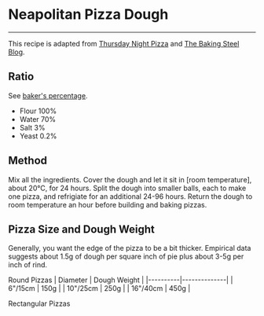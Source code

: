 # Neapolitan Pizza Dough

---
This recipe is adapted from [Thursday Night Pizza](https://www.thursdaynightpizza.com/neapolitan-pizza-dough/) and [The Baking Steel Blog](https://bakingsteel.com/blogs/news/72-hour-pizza-dough).

## Ratio
See [baker's percentage](bakers-percentage).
* Flour 100%
* Water 70%
* Salt 3%
* Yeast 0.2%

## Method
Mix all the ingredients. Cover the dough and let it sit in [room temperature], about 20&deg;C, for 24 hours. Split the dough into smaller balls, each to make one pizza, and refrigiate for an additional 24-96 hours. Return the dough to room temperature an hour before building and baking pizzas.

## Pizza Size and Dough Weight

Generally, you want the edge of the pizza to be a bit thicker. Empirical data suggests about 1.5g of dough per square inch of pie plus about 3-5g per inch of rind.

Round Pizzas
| Diameter | Dough Weight |
|----------|--------------|
| 6"/15cm  | 150g         |
| 10"/25cm | 250g         |
| 16"/40cm | 450g         |

Rectangular Pizzas